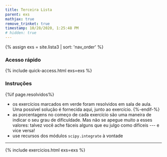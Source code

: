 ```yaml
---
title: Terceira Lista
parent: exs
mathjax: true
remove_trinket: true
timestamp: 10/28/2020, 1:25:48 PM
# hidden: true
---
```


{% assign exs = site.lista3 | sort: 'nav_order' %}

### Acesso rápido

{% include quick-access.html exs=exs %}

### Instruções

{%if page.resolvidos%}
- os exercícios marcados em <span class="badge badge-success">verde</span> foram resolvidos em sala de aula. Uma possível solução é fornecida aqui, junto ao exercício.
{%-endif-%}
- as porcentagens no começo de cada exercício são uma maneira de indicar o seu grau de dificuldade. Mas não se apegue muito a esses valores: talvez você ache fáceis alguns que eu julgo como difíceis --- e vice versa!
- use recursos dos módulos `scipy.integrate` à vontade

---

{% include exercicios.html exs=exs %}

